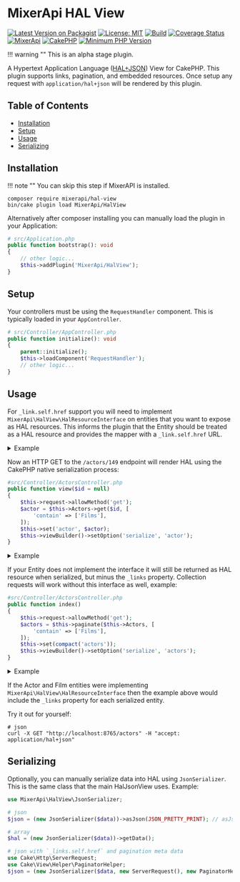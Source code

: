 # MixerApi HAL View
[![Latest Version on Packagist](https://img.shields.io/packagist/v/mixerapi/hal-view.svg?style=flat-square)](https://packagist.org/packages/mixerapi/hal-view)
[![License: MIT](https://img.shields.io/badge/License-MIT-yellow.svg)](LICENSE.txt)
[![Build](https://github.com/mixerapi/mixerapi-dev/workflows/Build/badge.svg?branch=master)](https://github.com/mixerapi/mixerapi-dev/actions?query=workflow%3ABuild)
[![Coverage Status](https://coveralls.io/repos/github/mixerapi/mixerapi-dev/badge.svg?branch=master)](https://coveralls.io/github/mixerapi/mixerapi-dev?branch=master)
[![MixerApi](https://mixerapi.com/assets/img/mixer-api-red.svg)](http://mixerapi.com)
[![CakePHP](https://img.shields.io/badge/cakephp-^4.0-red?logo=cakephp)](https://book.cakephp.org/4/en/index.html)
[![Minimum PHP Version](https://img.shields.io/badge/php-%3E%3D%207.2-8892BF.svg?logo=php)](https://php.net/)

!!! warning ""
    This is an alpha stage plugin.

A Hypertext Application Language ([HAL+JSON](http://stateless.co/hal_specification.html)) View for CakePHP. This plugin
supports links, pagination, and embedded resources. Once setup any request with `application/hal+json` will be
rendered by this plugin.

## Table of Contents

- [Installation](#installation)
- [Setup](#setup)
- [Usage](#usage)
- [Serializing](#serializing)

## Installation

!!! note ""
    You can skip this step if MixerAPI is installed.

```console
composer require mixerapi/hal-view
bin/cake plugin load MixerApi/HalView
```

Alternatively after composer installing you can manually load the plugin in your Application:

```php
# src/Application.php
public function bootstrap(): void
{
    // other logic...
    $this->addPlugin('MixerApi/HalView');
}
```

## Setup

Your controllers must be using the `RequestHandler` component. This is typically loaded in your `AppController`.

```php
# src/Controller/AppController.php
public function initialize(): void
{
    parent::initialize();
    $this->loadComponent('RequestHandler');
    // other logic...
}
```

## Usage

For `_link.self.href` support you will need to implement `MixerApi\HalView\HalResourceInterface` on entities that you
want to expose as HAL resources. This informs the plugin that the Entity should be treated as a HAL resource and
provides the mapper with a `_link.self.href` URL.

<details><summary>Example</summary>
  <p>

```php
<?php
declare(strict_types=1);

namespace App\Model\Entity;

use Cake\ORM\Entity;
use MixerApi\HalView\HalResourceInterface;
use Cake\Datasource\EntityInterface;

class Actor extends Entity implements HalResourceInterface
{
    // your various properties and logic

    /**
     * @param EntityInterface $entity
     * @return array|\string[][]
     */
    public function getHalLinks(EntityInterface $entity): array
    {
        return [
            'self' => [
                'href' => '/actors/' . $entity->get('id')
            ]
        ];
    }
}
```
</p>
</details>

Now an HTTP GET to the `/actors/149` endpoint will render HAL using the CakePHP native serialization process:

```php
#src/Controller/ActorsController.php
public function view($id = null)
{
    $this->request->allowMethod('get');
    $actor = $this->Actors->get($id, [
        'contain' => ['Films'],
    ]);
    $this->set('actor', $actor);
    $this->viewBuilder()->setOption('serialize', 'actor');
}
```

<details><summary>Example</summary>
  <p>

```json
{
  "_links": {
    "self": {
      "href": "/actors/149"
    }
  },
  "id": 149,
  "first_name": "RUSSELL",
  "last_name": "TEMPLE",
  "modified": "2006-02-15T04:34:33+00:00",
  "_embedded": {
    "films": [
      {
        "id": 53,
        "title": "BANG KWAI",
        "description": "A Epic Drama of a Madman And a Cat who must Face a A Shark in An Abandoned Amusement Park",
        "release_year": "2006",
        "language_id": 1,
        "rental_duration": 5,
        "rental_rate": "2.99",
        "length": 87,
        "replacement_cost": "25.99",
        "rating": "NC-17",
        "special_features": "Commentaries,Deleted Scenes,Behind the Scenes",
        "modified": "2006-02-15T05:03:42+00:00"
        "_links": {
          "self": {
            "href": "/films/53"
          }
        }
      }
    ]
  }
}
```
</p>
</details>

If your Entity does not implement the interface it will still be returned as HAL resource when serialized, but minus
the `_links` property. Collection requests will work without this interface as well, example:

```php
#src/Controller/ActorsController.php
public function index()
{
    $this->request->allowMethod('get');
    $actors = $this->paginate($this->Actors, [
        'contain' => ['Films'],
    ]);
    $this->set(compact('actors'));
    $this->viewBuilder()->setOption('serialize', 'actors');
}
```

<details><summary>Example</summary>
  <p>

```json
{
  "_links": {
    "self": {
      "href": "/actors?page=3"
    },
    "next": {
      "href": "/actors?page=4"
    },
    "prev": {
      "href": "/actors?page=2"
    },
    "first": {
      "href": "/actors?page=1"
    },
    "last": {
      "href": "/actors?page=11"
    }
  },
  "count": 20,
  "total": 207,
  "_embedded": {
    "actors": [
      {
        "id": 1,
        "first_name": "PENELOPE",
        "last_name": "GUINESS",
        "modified": "2006-02-15T04:34:33+00:00"
        "_embedded": {
          "films": [
            {
              "id": 1,
              "title": "ACADEMY DINOSAUR",
              "description": "A Epic Drama of a Feminist And a Mad Scientist who must Battle a Teacher in The Canadian Rockies",
              "release_year": "2006",
              "language_id": 1,
              "rental_duration": 6,
              "rental_rate": "0.99",
              "length": 86,
              "replacement_cost": "20.99",
              "rating": "PG",
              "special_features": "Deleted Scenes,Behind the Scenes",
              "modified": "2006-02-15T05:03:42+00:00"
            }
          ]
        }
      }
    ]
  }
}
```
</p>
</details>

If the Actor and Film entities were implementing `MixerApi\HalView\HalResourceInterface` then the example above would
include the `_links` property for each serialized entity.

Try it out for yourself:

```console
# json
curl -X GET "http://localhost:8765/actors" -H "accept: application/hal+json"
```

## Serializing

Optionally, you can manually serialize data into HAL using `JsonSerializer`. This is the same class that the main HalJsonView uses. Example:

```php
use MixerApi\HalView\JsonSerializer;

# json
$json = (new JsonSerializer($data))->asJson(JSON_PRETTY_PRINT); // asJson argument is optional

# array
$hal = (new JsonSerializer($data))->getData();

# json with `_links.self.href` and pagination meta data
use Cake\Http\ServerRequest;
use Cake\View\Helper\PaginatorHelper;
$json = (new JsonSerializer($data, new ServerRequest(), new PaginatorHelper()))->asJson();
```
